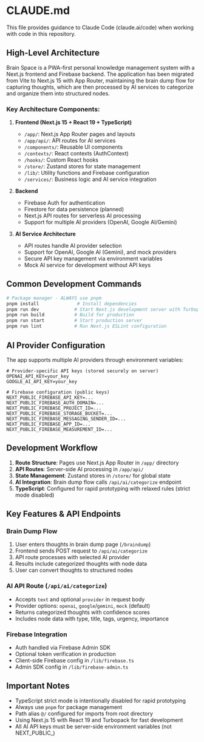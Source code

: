 # CLAUDE.md

This file provides guidance to Claude Code (claude.ai/code) when working with code in this repository.

## High-Level Architecture

Brain Space is a PWA-first personal knowledge management system with a Next.js frontend and Firebase backend. The application has been migrated from Vite to Next.js 15 with App Router, maintaining the brain dump flow for capturing thoughts, which are then processed by AI services to categorize and organize them into structured nodes.

### Key Architecture Components:

1. **Frontend (Next.js 15 + React 19 + TypeScript)**
   - `/app/`: Next.js App Router pages and layouts
   - `/app/api/`: API routes for AI services
   - `/components/`: Reusable UI components
   - `/contexts/`: React contexts (AuthContext)
   - `/hooks/`: Custom React hooks
   - `/store/`: Zustand stores for state management
   - `/lib/`: Utility functions and Firebase configuration
   - `/services/`: Business logic and AI service integration

2. **Backend**
   - Firebase Auth for authentication
   - Firestore for data persistence (planned)
   - Next.js API routes for serverless AI processing
   - Support for multiple AI providers (OpenAI, Google AI/Gemini)

3. **AI Service Architecture**
   - API routes handle AI provider selection
   - Support for OpenAI, Google AI (Gemini), and mock providers
   - Secure API key management via environment variables
   - Mock AI service for development without API keys

## Common Development Commands

```bash
# Package manager - ALWAYS use pnpm
pnpm install              # Install dependencies
pnpm run dev             # Start Next.js development server with Turbopack
pnpm run build           # Build for production
pnpm run start           # Start production server
pnpm run lint            # Run Next.js ESLint configuration
```

## AI Provider Configuration

The app supports multiple AI providers through environment variables:

```env
# Provider-specific API keys (stored securely on server)
OPENAI_API_KEY=your_key
GOOGLE_AI_API_KEY=your_key

# Firebase configuration (public keys)
NEXT_PUBLIC_FIREBASE_API_KEY=...
NEXT_PUBLIC_FIREBASE_AUTH_DOMAIN=...
NEXT_PUBLIC_FIREBASE_PROJECT_ID=...
NEXT_PUBLIC_FIREBASE_STORAGE_BUCKET=...
NEXT_PUBLIC_FIREBASE_MESSAGING_SENDER_ID=...
NEXT_PUBLIC_FIREBASE_APP_ID=...
NEXT_PUBLIC_FIREBASE_MEASUREMENT_ID=...
```

## Development Workflow

1. **Route Structure**: Pages use Next.js App Router in `/app/` directory
2. **API Routes**: Server-side AI processing in `/app/api/` 
3. **State Management**: Zustand stores in `/store/` for global state
4. **AI Integration**: Brain dump flow calls `/api/ai/categorize` endpoint
5. **TypeScript**: Configured for rapid prototyping with relaxed rules (strict mode disabled)

## Key Features & API Endpoints

### Brain Dump Flow
1. User enters thoughts in brain dump page (`/braindump`)
2. Frontend sends POST request to `/api/ai/categorize`
3. API route processes with selected AI provider
4. Results include categorized thoughts with node data
5. User can convert thoughts to structured nodes

### AI API Route (`/api/ai/categorize`)
- Accepts `text` and optional `provider` in request body
- Provider options: `openai`, `google`/`gemini`, `mock` (default)
- Returns categorized thoughts with confidence scores
- Includes node data with type, title, tags, urgency, importance

### Firebase Integration
- Auth handled via Firebase Admin SDK
- Optional token verification in production
- Client-side Firebase config in `/lib/firebase.ts`
- Admin SDK config in `/lib/firebase-admin.ts`

## Important Notes

- TypeScript strict mode is intentionally disabled for rapid prototyping
- Always use `pnpm` for package management
- Path alias `@/` configured for imports from root directory
- Using Next.js 15 with React 19 and Turbopack for fast development
- All AI API keys must be server-side environment variables (not NEXT_PUBLIC_)